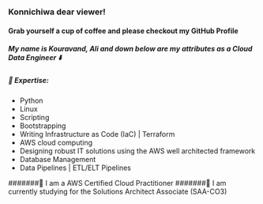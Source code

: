 



### Konnichiwa dear viewer! 
#### Grab yourself a cup of coffee and please checkout my GitHub Profile

##### My name is Kouravand, Ali and down below are my attributes as a Cloud Data Engineer ⬇️

#####  🔭  Expertise: 
* Python
* Linux
* Scripting
* Bootstrapping
* Writing Infrastructure as Code (IaC) | Terraform
* AWS cloud computing
* Designing robust IT solutions using the AWS well architected framework
* Database Management
* Data Pipelines | ETL/ELT Pipelines

#######🏅 I am a AWS Certified Cloud Practitioner 
#######🌱 I am currently studying for the Solutions Architect Associate (SAA-CO3)


